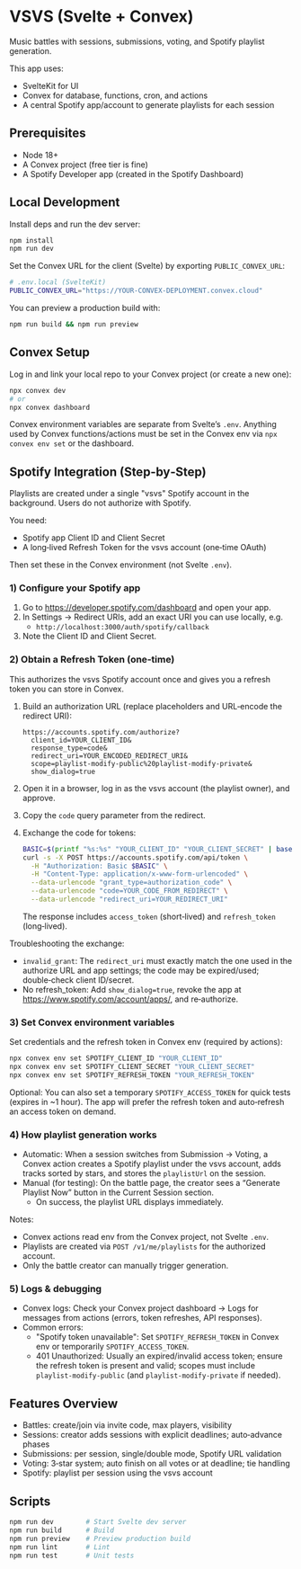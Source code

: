 # VSVS (Svelte + Convex)

Music battles with sessions, submissions, voting, and Spotify playlist generation.

This app uses:

- SvelteKit for UI
- Convex for database, functions, cron, and actions
- A central Spotify app/account to generate playlists for each session

## Prerequisites

- Node 18+
- A Convex project (free tier is fine)
- A Spotify Developer app (created in the Spotify Dashboard)

## Local Development

Install deps and run the dev server:

```sh
npm install
npm run dev
```

Set the Convex URL for the client (Svelte) by exporting `PUBLIC_CONVEX_URL`:

```sh
# .env.local (SvelteKit)
PUBLIC_CONVEX_URL="https://YOUR-CONVEX-DEPLOYMENT.convex.cloud"
```

You can preview a production build with:

```sh
npm run build && npm run preview
```

## Convex Setup

Log in and link your local repo to your Convex project (or create a new one):

```sh
npx convex dev
# or
npx convex dashboard
```

Convex environment variables are separate from Svelte’s `.env`. Anything used by Convex functions/actions must be set in the Convex env via `npx convex env set` or the dashboard.

## Spotify Integration (Step‑by‑Step)

Playlists are created under a single "vsvs" Spotify account in the background. Users do not authorize with Spotify.

You need:

- Spotify app Client ID and Client Secret
- A long‑lived Refresh Token for the vsvs account (one‑time OAuth)

Then set these in the Convex environment (not Svelte `.env`).

### 1) Configure your Spotify app

1. Go to https://developer.spotify.com/dashboard and open your app.
2. In Settings → Redirect URIs, add an exact URI you can use locally, e.g.
   - `http://localhost:3000/auth/spotify/callback`
3. Note the Client ID and Client Secret.

### 2) Obtain a Refresh Token (one‑time)

This authorizes the vsvs Spotify account once and gives you a refresh token you can store in Convex.

1. Build an authorization URL (replace placeholders and URL‑encode the redirect URI):

   ```text
   https://accounts.spotify.com/authorize?
     client_id=YOUR_CLIENT_ID&
     response_type=code&
     redirect_uri=YOUR_ENCODED_REDIRECT_URI&
     scope=playlist-modify-public%20playlist-modify-private&
     show_dialog=true
   ```

2. Open it in a browser, log in as the vsvs account (the playlist owner), and approve.
3. Copy the `code` query parameter from the redirect.
4. Exchange the code for tokens:

   ```bash
   BASIC=$(printf "%s:%s" "YOUR_CLIENT_ID" "YOUR_CLIENT_SECRET" | base64)
   curl -s -X POST https://accounts.spotify.com/api/token \
     -H "Authorization: Basic $BASIC" \
     -H "Content-Type: application/x-www-form-urlencoded" \
     --data-urlencode "grant_type=authorization_code" \
     --data-urlencode "code=YOUR_CODE_FROM_REDIRECT" \
     --data-urlencode "redirect_uri=YOUR_REDIRECT_URI"
   ```

   The response includes `access_token` (short‑lived) and `refresh_token` (long‑lived).

Troubleshooting the exchange:

- `invalid_grant`: The `redirect_uri` must exactly match the one used in the authorize URL and app settings; the code may be expired/used; double‑check client ID/secret.
- No refresh_token: Add `show_dialog=true`, revoke the app at https://www.spotify.com/account/apps/, and re‑authorize.

### 3) Set Convex environment variables

Set credentials and the refresh token in Convex env (required by actions):

```sh
npx convex env set SPOTIFY_CLIENT_ID "YOUR_CLIENT_ID"
npx convex env set SPOTIFY_CLIENT_SECRET "YOUR_CLIENT_SECRET"
npx convex env set SPOTIFY_REFRESH_TOKEN "YOUR_REFRESH_TOKEN"
```

Optional: You can also set a temporary `SPOTIFY_ACCESS_TOKEN` for quick tests (expires in ~1 hour). The app will prefer the refresh token and auto‑refresh an access token on demand.

### 4) How playlist generation works

- Automatic: When a session switches from Submission → Voting, a Convex action creates a Spotify playlist under the vsvs account, adds tracks sorted by stars, and stores the `playlistUrl` on the session.
- Manual (for testing): On the battle page, the creator sees a “Generate Playlist Now” button in the Current Session section.
  - On success, the playlist URL displays immediately.

Notes:

- Convex actions read env from the Convex project, not Svelte `.env`.
- Playlists are created via `POST /v1/me/playlists` for the authorized account.
- Only the battle creator can manually trigger generation.

### 5) Logs & debugging

- Convex logs: Check your Convex project dashboard → Logs for messages from actions (errors, token refreshes, API responses).
- Common errors:
  - "Spotify token unavailable": Set `SPOTIFY_REFRESH_TOKEN` in Convex env or temporarily `SPOTIFY_ACCESS_TOKEN`.
  - 401 Unauthorized: Usually an expired/invalid access token; ensure the refresh token is present and valid; scopes must include `playlist-modify-public` (and `playlist-modify-private` if needed).

## Features Overview

- Battles: create/join via invite code, max players, visibility
- Sessions: creator adds sessions with explicit deadlines; auto‑advance phases
- Submissions: per session, single/double mode, Spotify URL validation
- Voting: 3‑star system; auto finish on all votes or at deadline; tie handling
- Spotify: playlist per session using the vsvs account

## Scripts

```sh
npm run dev        # Start Svelte dev server
npm run build      # Build
npm run preview    # Preview production build
npm run lint       # Lint
npm run test       # Unit tests
```
